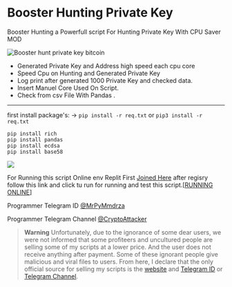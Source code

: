 # Booster Hunting Private Key
Booster Hunting a Powerfull script For Hunting Private Key With CPU Saver MOD

![](https://raw.githubusercontent.com/Pymmdrza/BoosterHunt/mainx/screen_booster.gif 'Booster hunt private key bitcoin')

- Generated Private Key and Address high speed each cpu core
- Speed Cpu on Hunting and Generated Private Key
- Log print after generated 1000 Private Key and checked data.
- Insert Manuel Core Used On Script. 
- Check from csv File With Pandas .

---

first install package's: -> `pip install -r req.txt` or `pip3 install -r req.txt`
```
pip install rich
pip install pandas
pip install ecdsa
pip install base58
```
 
![](https://raw.githubusercontent.com/Pymmdrza/BoosterHunt/mainx/screenbooster.png)


For Running this script Online env Replit First [Joined Here](https://replit.com/join/zisdxzlmaf-pymmdrza) after regisry follow this link and click tu run for running and test this script.[[RUNNING ONLINE](https://replit.com/@Pymmdrza/BoosterHunt?v=1)]


Programmer Telegram ID [@MrPyMmdrza](https://t.me/MrPyMmdrza)

Programmer Telegram Channel [@CryptoAttacker](https://t.me/CryptoAttacker)

> **Warning**
> Unfortunately, due to the ignorance of some dear users, we were not informed that some profiteers and uncultured people are selling some of my scripts at a lower price. And the user does not receive anything after payment. Some of these ignorant people give malicious and viral files to users. From here, I declare that the only official source for selling my scripts is the [website](https://mmdrza.com) and [Telegram ID](https://t.me/MrPyMmdrza) or [Telegram Channel](https://t.me/CryptoAttacker).
